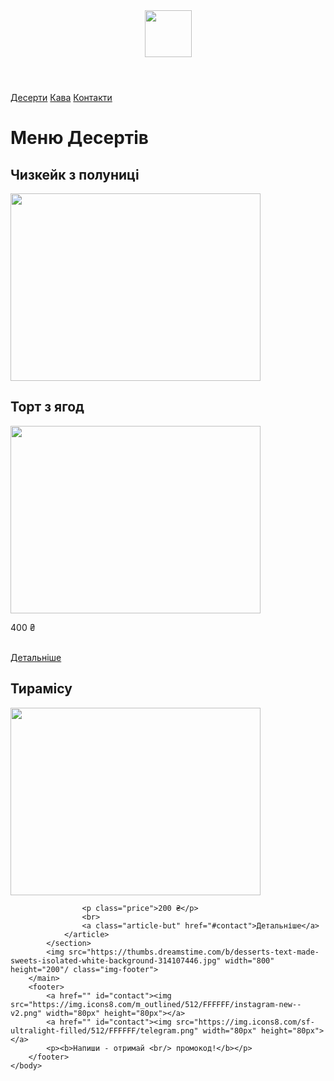 <html>
    <head>
        <title>Cafe</title>
        <link rel="stylesheet" href="style.css">
    </head>
    <body>
        <header>
            <img src="https://static.vecteezy.com/system/resources/previews/000/334/460/original/coffee-place-logo-vector.jpg" width="75px" height="75px">
        </header>
        <nav>
            <a class="nav-link" href="index.html">Десерти</a>
            <a class="nav-link" href="index1.html">Кава</a>
            <a class="nav-link" href="#contact">Контакти</a>
        </nav>
        <main>
            <h1>Меню Десертів</h1>
            <section class="info">
                <article>
                    <h2>Чизкейк з полуниці</h2>
                    <img src="https://th.bing.com/th/id/R.aa1eb5c4d5303d76d370fc551d7c149c?rik=xh1CTCdYRelOUw&pid=ImgRaw&r"width="400px" height="300px"/>
                </article>
                <article>
                    <h2>Торт з ягод</h2>
                    <img src="https://th.bing.com/th/id/OIP.SFmZoeTYOla0uWFetnZIogHaFs?r=0&rs=1&pid=ImgDetMain" width="400px" height="300px"/>
                    <p class="price">400 ₴</p>
                    <br>
                    <a class="article-but" href="#contact">Детальніше</a>
                </article>
                <article>
                    <h2>Тирамісу</h2>
                    <img src="https://th.bing.com/th/id/R.c6b183f69f36efdd906973f05d421ede?rik=lvUAcn9KzVzxgw&pid=ImgRaw&r=0" width="400px" height="300px"/>
            
                    <p class="price">200 ₴</p>
                    <br>
                    <a class="article-but" href="#contact">Детальніше</a>
                </article>
            </section>
            <img src="https://thumbs.dreamstime.com/b/desserts-text-made-sweets-isolated-white-background-314107446.jpg" width="800" height="200"/ class="img-footer">
        </main>
        <footer>
            <a href="" id="contact"><img src="https://img.icons8.com/m_outlined/512/FFFFFF/instagram-new--v2.png" width="80px" height="80px"></a>
            <a href="" id="contact"><img src="https://img.icons8.com/sf-ultralight-filled/512/FFFFFF/telegram.png" width="80px" height="80px"></a>
            <p><b>Напиши - отримай <br/> промокод!</b></p> 
        </footer>
    </body>
</html>
